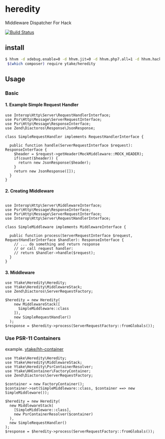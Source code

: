 # heredity
Middleware Dispatcher For Hack

[![Build Status](https://travis-ci.org/ytake/heredity.svg?branch=master)](https://travis-ci.org/ytake/heredity)

## install

```bash
$ hhvm -d xdebug.enable=0 -d hhvm.jit=0 -d hhvm.php7.all=1 -d hhvm.hack.lang.auto_typecheck=0 \
 $(which composer) require ytake/heredity
```

## Usage

### Basic
#### 1. Example Simple Request Handler
```hack
use Interop\Http\Server\RequestHandlerInterface;
use Psr\Http\Message\ServerRequestInterface;
use Psr\Http\Message\ResponseInterface;
use Zend\Diactoros\Response\JsonResponse;

class SimpleRequestHandler implements RequestHandlerInterface {

  public function handle(ServerRequestInterface $request): ResponseInterface {
    $header = $request->getHeader(MockMiddleware::MOCK_HEADER);
    if(count($header)) {
      return new JsonResponse($header);
    }
    return new JsonResponse([]);
  }
}

```

#### 2. Creating Middleware

```hack

use Interop\Http\Server\MiddlewareInterface;
use Psr\Http\Message\ResponseInterface;
use Psr\Http\Message\ServerRequestInterface;
use Interop\Http\Server\RequestHandlerInterface;

class SimpleMiddleware implements MiddlewareInterface {

  public function process(ServerRequestInterface $request, RequestHandlerInterface $handler): ResponseInterface {
    // ... do something and return response
    // or call request handler:
    // return $handler->handle($request);
  }
}

```

#### 3. Middleware

```hack
use Ytake\Heredity\Heredity;
use Ytake\Heredity\MiddlewareStack;
use Zend\Diactoros\ServerRequestFactory;

$heredity = new Heredity(
    new MiddlewareStack([
      SimpleMiddleware::class
    ]),
    new SimpleRequestHandler()
  );
$response = $heredity->process(ServerRequestFactory::fromGlobals());

```

### Use PSR-11 Containers

example. [ytake/hh-container](https://github.com/ytake/hh-container)

```hack
use Ytake\Heredity\Heredity;
use Ytake\Heredity\MiddlewareStack;
use Ytake\Heredity\PsrContainerResolver;
use Ytake\HHContainer\FactoryContainer;
use Zend\Diactoros\ServerRequestFactory;

$container = new FactoryContainer();
$container->set(SimpleMiddleware::class, $container ==> new SimpleMiddleware());

$heredity = new Heredity(
  new MiddlewareStack(
    [SimpleMiddleware::class],
    new PsrContainerResolver($container)
  ),
  new SimpleRequestHandler()
);
$response = $heredity->process(ServerRequestFactory::fromGlobals());

```
